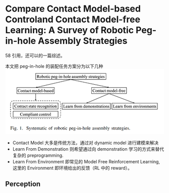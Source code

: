 # Compare Contact Model-based Controland Contact Model-free Learning: A Survey of Robotic Peg-in-hole Assembly Strategies
58 引用，还可以的一篇综述。


本文把 peg-in-hole 的装配任务方案分为以下几种
![](../imgs/peg-in-hole-survey.png)

- Contact Model 大多是传统方法，通过对 dynamic model 进行建模来解决
- Learn From Demonstration 则希望通过向 demonstration 学习的方式来替代复杂的 preprogramming.
- Learn From Environment 即常见的 Model Free Reinforcement Learning, 这里的 Environment 即环境给出的反馈（RL 中的 reward）。

## Perception
